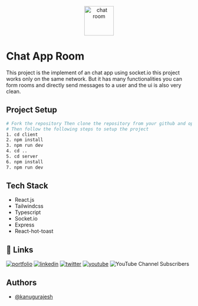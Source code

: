 <div align=center>
  <img src="https://github.com/kanugurajesh/Chat-App-Room/assets/77529419/1fe780b8-461d-43ae-859b-e8f2d45858b6" alt="chat room" width=80 height=80 />
</div>

# Chat App Room

This project is the implement of an chat app using socket.io this project works only on the same network. But it has many functionalities you can form rooms and directly send messages to a user and the ui is also very clean.

## Project Setup

```bash
# Fork the repository Then clone the repository from your github and open the folder Chat-App-Room.
# Then follow the following steps to setup the project
1. cd client
2. npm install
3. npm run dev
4. cd ..
5. cd server
6. npm install
7. npm run dev
```

## Tech Stack

- React.js
- Tailwindcss
- Typescript
- Socket.io
- Express
- React-hot-toast

## 🔗 Links
[![portfolio](https://img.shields.io/badge/my_portfolio-000?style=for-the-badge&logo=ko-fi&logoColor=white)](https://rajeshportfolio.me/)
[![linkedin](https://img.shields.io/badge/linkedin-0A66C2?style=for-the-badge&logo=linkedin&logoColor=white)](https://www.linkedin.com/in/rajesh-kanugu-aba8a3254/)
[![twitter](https://img.shields.io/badge/twitter-1DA1F2?style=for-the-badge&logo=twitter&logoColor=white)](https://twitter.com/exploringengin1)
[![youtube](https://img.shields.io/badge/YouTube-red?style=for-the-badge&logo=youtube&logoColor=white)](https://youtube.com/@RajeshCoder)
![YouTube Channel Subscribers](https://img.shields.io/youtube/channel/subscribers/UCK8JZ6oQY32SQO3ohLWkuxw)
  
## Authors

- [@kanugurajesh](https://github.com/kanugurajesh)

